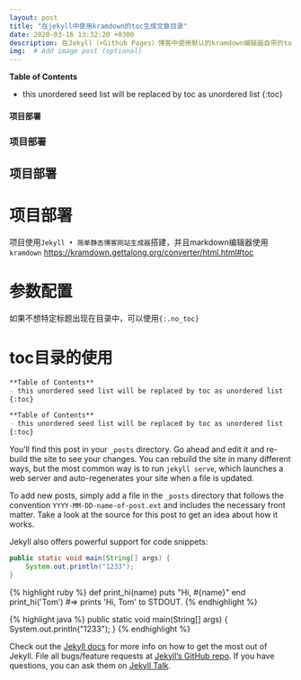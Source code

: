 ```yaml
---
layout: post
title: "在jekyll中使用kramdown的toc生成文章目录"
date: 2020-03-16 13:32:20 +0300
description: 在Jekyll（+Github Pages）博客中使用默认的kramdown编辑器自带的toc目录生成功能生成markdown的目录 # (optional)
img:  # Add image post (optional)
---
```

<strong>Table of Contents</strong>
- this unordered seed list will be replaced by toc as unordered list
{:toc} 

#### 项目部署
### 项目部署
## 项目部署
# 项目部署
项目使用`Jekyll • 简单静态博客网站生成器`搭建，并且markdown编辑器使用`kramdown`
https://kramdown.gettalong.org/converter/html.html#toc

# 参数配置
如果不想特定标题出现在目录中，可以使用`{:.no_toc}`

# toc目录的使用
```markdown
**Table of Contents**
- this unordered seed list will be replaced by toc as unordered list
{:toc} 
```
~~~markdown
**Table of Contents**
- this unordered seed list will be replaced by toc as unordered list
{:toc} 
~~~

You’ll find this post in your `_posts` directory. Go ahead and edit it and re-build the site to see your changes. You can rebuild the site in many different ways, but the most common way is to run `jekyll serve`, which launches a web server and auto-regenerates your site when a file is updated.

To add new posts, simply add a file in the `_posts` directory that follows the convention `YYYY-MM-DD-name-of-post.ext` and includes the necessary front matter. Take a look at the source for this post to get an idea about how it works.

Jekyll also offers powerful support for code snippets:

~~~java
public static void main(String[] args) {
    System.out.println("1233");
}
~~~

{% highlight ruby %}
def print_hi(name)
  puts "Hi, #{name}"
end
print_hi('Tom')
#=> prints 'Hi, Tom' to STDOUT.
{% endhighlight %}

{% highlight java %}
public static void main(String[] args) {
    System.out.println("1233");
}
{% endhighlight %}

Check out the [Jekyll docs][jekyll-docs] for more info on how to get the most out of Jekyll. File all bugs/feature requests at [Jekyll’s GitHub repo][jekyll-gh]. If you have questions, you can ask them on [Jekyll Talk][jekyll-talk].

[jekyll-docs]: https://jekyllrb.com/docs/home
[jekyll-gh]:   https://github.com/jekyll/jekyll
[jekyll-talk]: https://talk.jekyllrb.com/
